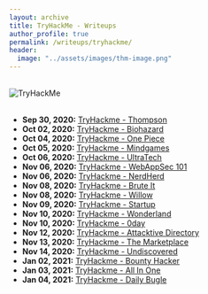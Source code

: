 ```yaml
---
layout: archive
title: TryHackMe - Writeups
author_profile: true
permalink: /writeups/tryhackme/
header: 
  image: "../assets/images/thm-image.png"
---
```

<br>

<img src="https://tryhackme-badges.s3.amazonaws.com/bvr0n.png" alt="TryHackMe">

<br>
<br>

- **Sep 30, 2020:** [TryHackme - Thompson](../_posts/thm/2020-09-30-thompson.md)
- **Oct 02, 2020:** [TryHackme - Biohazard](../_posts/thm/2020-10-02-biohazard.md)
- **Oct 04, 2020:** [TryHackme - One Piece](../_posts/thm/2020-10-04-one_piece.md)
- **Oct 05, 2020:** [TryHackme - Mindgames](../_posts/thm/2020-10-05-mindgames.md)
- **Oct 06, 2020:** [TryHackme - UltraTech](../_posts/thm/2020-10-06-ultratech.md)
- **Nov 06, 2020:** [TryHackme - WebAppSec 101](../_posts/thm/2020-11-11-webappsec_101.md)
- **Nov 06, 2020:** [TryHackme - NerdHerd](../_posts/thm/2020-11-06-nerdherd.md)
- **Nov 08, 2020:** [TryHackme - Brute It](../_posts/thm/2020-11-08-brute_it.md)
- **Nov 08, 2020:** [TryHackme - Willow](../_posts/thm/2020-11-08-willow.md)
- **Nov 09, 2020:** [TryHackme - Startup](../_posts/thm/2020-11-09-startup.md)
- **Nov 10, 2020:** [TryHackme - Wonderland](../_posts/thm/2020-11-10-wonderland.md)
- **Nov 10, 2020:** [TryHackme - 0day](../_posts/thm/2020-11-10-0day.md)
- **Nov 12, 2020:** [TryHackme - Attacktive Directory](../_posts/thm/2020-11-12-attacktivedir.md)
- **Nov 13, 2020:** [TryHackme - The Marketplace](../_posts/thm/2020-11-13-marketplace.md)
- **Nov 14, 2020:** [TryHackme - Undiscovered](../_posts/thm/2020-11-14-undiscovered.md)
- **Jan 02, 2021:** [TryHackme - Bounty Hacker](../_posts/thm/2021-01-02-bounty_hacker.md)
- **Jan 03, 2021:** [TryHackme - All In One](../_posts/thm/2021-01-03-all_in_one.md)
- **Jan 04, 2021:** [TryHackme - Daily Bugle](../_posts/thm/2021-01-04-dailybugle.md)
